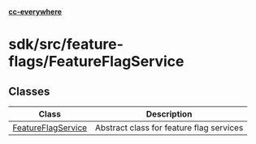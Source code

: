 [**cc-everywhere**](../../../../index.md)

<HorizontalLine />

# sdk/src/feature-flags/FeatureFlagService

## Classes

| Class | Description |
| ------ | ------ |
| [FeatureFlagService](classes/feature-flag-service.md) | Abstract class for feature flag services |
